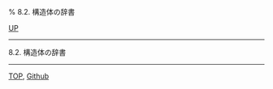 % 8.2. 構造体の辞書

[UP](8.html)  

---

8.2. 構造体の辞書


---
[TOP](index.html),  [Github](https://github.com/nptcl/npt-japanese)

